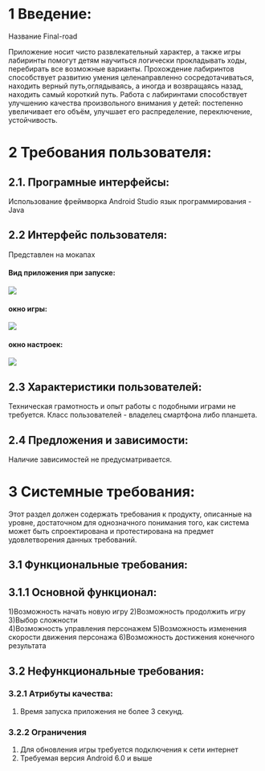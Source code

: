 # 1 Введение:

Название Final-road

Приложение носит чисто развлекательный характер, а также игры лабиринты помогут детям научиться логически прокладывать ходы,
перебирать все возможные варианты. Прохождение лабиринтов способствует развитию умения целенаправленно сосредотачиваться,
находить верный путь,оглядываясь, а иногда и возвращаясь назад, находить самый короткий путь. 
Работа с лабиринтами способствует улучшению качества произвольного внимания у детей: постепенно увеличивает его объём,
улучшает его распределение, переключение, устойчивость.


# 2 Требования пользователя:

## 2.1. Програмные интерфейсы:
Использование фреймворка Android Studio 
язык программирования - Java
## 2.2 Интерфейс пользователя:

Представлен на мокапах
#### **Вид приложения при запуске:**
![](https://github.com/vasiliy-voronich/projecttritpo/blob/master/mockup/Start.png)
#### **окно игры:**
![](https://github.com/vasiliy-voronich/projecttritpo/blob/master/mockup/Play.png)          
#### окно настроек:
![](https://github.com/vasiliy-voronich/projecttritpo/blob/master/mockup/Setting.png)


## 2.3 Характеристики пользователей:
 
Техническая грамотность и опыт работы с подобными играми не требуется. Класс пользователей - владелец смартфона либо планшета.

## 2.4 Предложения и зависимости:

Наличие зависимостей не предусматривается.

# 3 Системные требования:

Этот раздел должен содержать требования к продукту, описанные на уровне, достаточном для однозначного понимания того, как система может быть спроектирована и протестирована на предмет удовлетворения данных требований.

## 3.1 Функциональные требования:

## 3.1.1 Основной функционал:

1)Возможность начать новую игру
2)Возможность продолжить игру
3)Выбор сложности  
4)Возможность управления персонажем
5)Возможность изменения скорости движения персонажа
6)Возможность достижения конечного результата
## 3.2 Нефункциональные требования:

### 3.2.1 Атрибуты качества:

1) Время запуска приложения не более 3 секунд.

### 3.2.2 Ограничения
1) Для обновления игры требуется подключения к сети интернет
2) Требуемая версия Android 6.0  и выше
